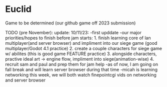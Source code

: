 # Euclid
Game to be determined (our github game off 2023 submission)



TODO (pre November):
	update: 10/11/23:
		-first upddate
		-our major priorities/hopes to finish before jam starts:
		  1. finish learning core of lan multiplayer(and server browser) and impliment into our siege game (good multiplayer/Godot 4.1 practice)
		  2. create a couple characters for siege game w/ abilites (this is good game FEATURE practice)
		  3. alongside characters, practive ideal art -> engine flow, impliment into siege(animation-wise)
		  4. recruit sam and paul and prep them for jam help
		-as of now, I am going on fall break and will learn server browser during that time
  		-micah is learning networking this week, we will both watch finepointcgi vids on networking and server browser
